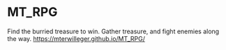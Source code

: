 # MT_RPG

Find the burried treasure to win. Gather treasure, and fight enemies along the way.
https://mterwilleger.github.io/MT_RPG/
